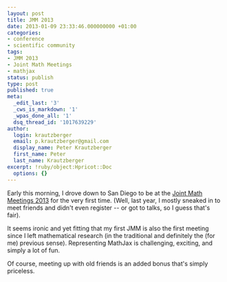 ```yaml
---
layout: post
title: JMM 2013
date: 2013-01-09 23:33:46.000000000 +01:00
categories:
- conference
- scientific community
tags:
- JMM 2013
- Joint Math Meetings
- mathjax
status: publish
type: post
published: true
meta:
  _edit_last: '3'
  _cws_is_markdown: '1'
  _wpas_done_all: '1'
  dsq_thread_id: '1017639229'
author:
  login: krautzberger
  email: p.krautzberger@gmail.com
  display_name: Peter Krautzberger
  first_name: Peter
  last_name: Krautzberger
excerpt: !ruby/object:Hpricot::Doc
  options: {}
---
```


Early this morning, I drove down to San Diego to be at the [Joint Math Meetings 2013](http://jointmathematicsmeetings.org/jmm) for the very first time. (Well, last year, I mostly sneaked in to meet friends and didn't even register -- or got to talks, so I guess that's fair).

It seems ironic and yet fitting that my first JMM is also the first meeting since I left mathematical research (in the traditional and definitely the (for me) previous sense). Representing MathJax is challenging, exciting, and simply a lot of fun.

Of course, meeting up with old friends is an added bonus that's simply priceless.